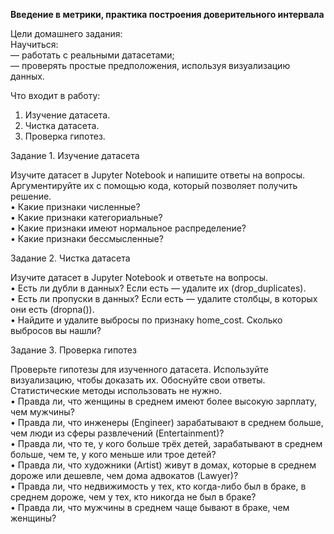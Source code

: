 **Введение в метрики, практика построения доверительного интервала**  

Цели домашнего задания:  
Научиться:  
— работать с реальными датасетами;  
— проверять простые предположения, используя визуализацию данных.


Что входит в работу:  
1. Изучение датасета.  
2. Чистка датасета.  
3. Проверка гипотез.  

Задание 1. Изучение датасета

Изучите датасет в Jupyter Notebook и напишите ответы на вопросы. Аргументируйте их с помощью кода, который позволяет получить решение.  
• Какие признаки численные?  
• Какие признаки категориальные?  
• Какие признаки имеют нормальное распределение?  
• Какие признаки бессмысленные?  

Задание 2. Чистка датасета

Изучите датасет в Jupyter Notebook и ответьте на вопросы.  
• Есть ли дубли в данных? Если есть — удалите их (drop_duplicates).  
• Есть ли пропуски в данных? Если есть — удалите столбцы, в которых они есть (dropna()).  
• Найдите и удалите выбросы по признаку home_cost. Сколько выбросов вы нашли?  

Задание 3. Проверка гипотез

Проверьте гипотезы для изученного датасета. Используйте визуализацию, чтобы доказать их. Обоснуйте свои ответы. Статистические методы использовать не нужно.  
• Правда ли, что женщины в среднем имеют более высокую зарплату, чем мужчины?  
• Правда ли, что инженеры (Engineer) зарабатывают в среднем больше, чем люди из сферы развлечений (Entertainment)?  
• Правда ли, что те, у кого больше трёх детей, зарабатывают в среднем больше, чем те, у кого меньше или трое детей?  
• Правда ли, что художники (Artist) живут в домах, которые в среднем дороже или дешевле, чем дома адвокатов (Lawyer)?  
• Правда ли, что недвижимость у тех, кто когда-либо был в браке, в среднем дороже, чем у тех, кто никогда не был в браке?  
• Правда ли, что мужчины в среднем чаще бывают в браке, чем женщины?  
